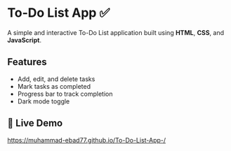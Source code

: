 # To-Do List App ✅

A simple and interactive To-Do List application built using **HTML**, **CSS**, and **JavaScript**.

## Features
- Add, edit, and delete tasks
- Mark tasks as completed
- Progress bar to track completion
- Dark mode toggle

## 🔴 Live Demo

https://muhammad-ebad77.github.io/To-Do-List-App-/